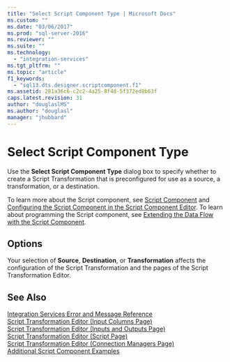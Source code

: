 ```yaml
---
title: "Select Script Component Type | Microsoft Docs"
ms.custom: ""
ms.date: "03/06/2017"
ms.prod: "sql-server-2016"
ms.reviewer: ""
ms.suite: ""
ms.technology: 
  - "integration-services"
ms.tgt_pltfrm: ""
ms.topic: "article"
f1_keywords: 
  - "sql13.dts.designer.scriptcomponent.f1"
ms.assetid: 281a36c6-c2c2-4a25-8f48-5f372ed8b63f
caps.latest.revision: 31
author: "douglaslMS"
ms.author: "douglasl"
manager: "jhubbard"
---
```

# Select Script Component Type
  Use the **Select Script Component Type** dialog box to specify whether to create a Script Transformation that is preconfigured for use as a source, a transformation, or a destination.  
  
 To learn more about the Script component, see [Script Component](../../../integration-services/data-flow/transformations/script-component.md) and [Configuring the Script Component in the Script Component Editor](../../../integration-services/extending-packages-scripting/data-flow-script-component/configuring-the-script-component-in-the-script-component-editor.md). To learn about programming the Script component, see [Extending the Data Flow with the Script Component](../../../integration-services/extending-packages-scripting/data-flow-script-component/extending-the-data-flow-with-the-script-component.md).  
  
## Options  
 Your selection of **Source**, **Destination**, or **Transformation** affects the configuration of the Script Transformation and the pages of the Script Transformation Editor.  
  
## See Also  
 [Integration Services Error and Message Reference](../../../integration-services/integration-services-error-and-message-reference.md)   
 [Script Transformation Editor &#40;Input Columns Page&#41;](../../../integration-services/data-flow/transformations/script-transformation-editor-input-columns-page.md)   
 [Script Transformation Editor &#40;Inputs and Outputs Page&#41;](../../../integration-services/data-flow/transformations/script-transformation-editor-inputs-and-outputs-page.md)   
 [Script Transformation Editor &#40;Script Page&#41;](../../../integration-services/data-flow/transformations/script-transformation-editor-script-page.md)   
 [Script Transformation Editor &#40;Connection Managers Page&#41;](../../../integration-services/data-flow/transformations/script-transformation-editor-connection-managers-page.md)   
 [Additional Script Component Examples](../../../integration-services/extending-packages-scripting-data-flow-script-component-examples/additional-script-component-examples.md)  
  
  